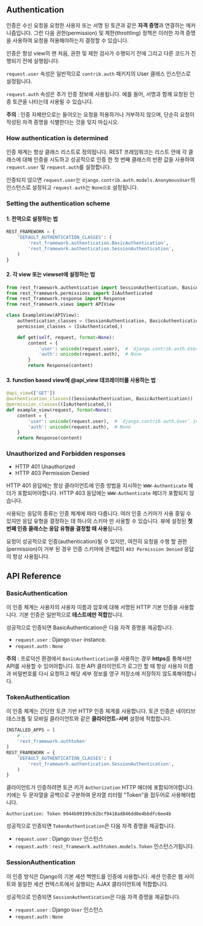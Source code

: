 ## Authentication
인증은 수신 요청을 요청한 사용자 또는 서명 된 토큰과 같은 **자격 증명**과 연결하는 메커니즘입니다. 그런 다음 권한(permission) 및 제한(throttling) 정책은 이러한 자격 증명을 사용하여 요청을 허용해야하는지 결정할 수 있습니다.

인증은 항상 view의 맨 처음, 권한 및 제한 검사가 수행되기 전에 그리고 다른 코드가 진행되기 전에 실행됩니다.

`request.user` 속성은 일반적으로 `contrib.auth` 패키지의 User 클래스 인스턴스로 설정됩니다.

`request.auth` 속성은 추가 인증 정보에 사용됩니다. 예를 들어, 서명과 함께 요청된 인증 토큰을 나타는데 사용될 수 있습니다.

**주의** : 인증 자체만으로는 들어오는 요청을 허용하거나 거부하지 않으며, 단순히 요청이 작성된 자격 증명을 식별한다는 것을 잊지 마십시오.

### How authentication is determined
인증 체계는 항상 클래스 리스트로 정의됩니다. REST 프레임워크는 리스트 안에 각 클래스에 대해 인증을 시도하고 성공적으로 인증 한 첫 번째 클래스의 반환 값을 사용하여 `request.user` 및 `request.auth`를 설정합니다.

인증되지 않으면 `request.user`는 `django.contrib.auth.models.AnonymousUser`의 인스턴스로 설정되고 `request.auth`는 `None으로` 설정됩니다.

### Setting the authentication scheme
#### 1. 전역으로 설정하는 법

```python
REST_FRAMEWORK = {
    'DEFAULT_AUTHENTICATION_CLASSES': (
        'rest_framework.authentication.BasicAuthentication',
        'rest_framework.authentication.SessionAuthentication',
    )
}
```

#### 2. 각 view 또는 viewset에 설정하는 법

```python
from rest_framework.authentication import SessionAuthentication, BasicAuthentication
from rest_framework.permissions import IsAuthenticated
from rest_framework.response import Response
from rest_framework.views import APIView

class ExampleView(APIView):
    authentication_classes = (SessionAuthentication, BasicAuthentication)
    permission_classes = (IsAuthenticated,)

    def get(self, request, format=None):
        content = {
            'user': unicode(request.user),  # `django.contrib.auth.User` instance.
            'auth': unicode(request.auth),  # None
        }
        return Response(content)
```

#### 3. function based view에 @api_view 데코레이터를 사용하는 법

```python
@api_view(['GET'])
@authentication_classes((SessionAuthentication, BasicAuthentication))
@permission_classes((IsAuthenticated,))
def example_view(request, format=None):
    content = {
        'user': unicode(request.user),  # `django.contrib.auth.User` instance.
        'auth': unicode(request.auth),  # None
    }
    return Response(content)
```

### Unauthorized and Forbidden responses
- HTTP 401 Unauthorized
- HTTP 403 Permission Denied

HTTP 401 응답에는 항상 클라이언트에 인증 방법을 지시하는 `WWW-Authenticate` 헤더가 포함되어야합니다. HTTP 403 응답에는 `WWW-Authenticate` 헤더가 포함되지 않습니다.

사용되는 응답의 종류는 인증 체계에 따라 다릅니다. 여러 인증 스키마가 사용 중일 수 있지만 응답 유형을 결정하는 데 하나의 스키마 만 사용할 수 있습니다. 뷰에 설정된 **첫 번째 인증 클래스는 응답 유형을 결정할 때 사용**됩니다.

요청이 성공적으로 인증(authentication)될 수 있지만, 여전히 요청을 수행 할 권한(permission)이 거부 된 경우 인증 스키마에 관계없이 `403 Permission Denied` 응답이 항상 사용됩니다.

## API Reference
### BasicAuthentication
이 인증 체계는 사용자의 사용자 이름과 암호에 대해 서명된 HTTP 기본 인증을 사용합니다. 기본 인증은 일반적으로 **테스트에만 적합**합니다.

성공적으로 인증되면 BasicAuthentication은 다음 자격 증명을 제공합니다.

- `request.user` : Django `User` instance.
- `request.auth` : `None`

**주의** : 프로덕션 환경에서 `BasicAuthentication`을 사용하는 경우 **https**를 통해서만 API를 사용할 수 있어야합니다. 또한 API 클라이언트가 로그인 할 때 항상 사용자 이름과 비밀번호를 다시 요청하고 해당 세부 정보를 영구 저장소에 저장하지 않도록해야합니다.

### TokenAuthentication
이 인증 체계는 간단한 토큰 기반 HTTP 인증 체계를 사용합니다. 토큰 인증은 네이티브 데스크톱 및 모바일 클라이언트와 같은 **클라이언트-서버** 설정에 적합합니다.

```python
INSTALLED_APPS = [
    # ...
    'rest_framework.authtoken'
]
REST_FRAMEWORK = {
    'DEFAULT_AUTHENTICATION_CLASSES': (
        'rest_framework.authentication.SessionAuthentication',
    )
}
```
클라이언트가 인증하려면 토큰 키가 `Authorization` HTTP 헤더에 포함되어야합니다. 키에는 두 문자열을 공백으로 구분하여 문자열 리터럴 "Token"을 접두어로 사용해야합니다.

```
Authorization: Token 9944b09199c62bcf9418ad846dd0e4bbdfc6ee4b
```
성공적으로 인증되면 `TokenAuthentication`은 다음 자격 증명을 제공합니다.
- `request.user` : Django `User` 인스턴스
- `request.auth` : `rest_framework.authtoken.models.Token` 인스턴스가됩니다.

### SessionAuthentication
이 인증 방식은 Django의 기본 세션 백엔드를 인증에 사용합니다. 세션 인증은 웹 사이트와 동일한 세션 컨텍스트에서 실행되는 AJAX 클라이언트에 적합합니다.

성공적으로 인증되면 `SessionAuthentication`은 다음 자격 증명을 제공합니다.
- `request.user` : Django `User` 인스턴스
- `request.auth` : `None`
